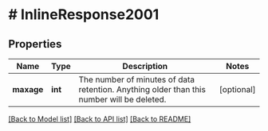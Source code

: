 # # InlineResponse2001

## Properties

Name | Type | Description | Notes
------------ | ------------- | ------------- | -------------
**maxage** | **int** | The number of minutes of data retention. Anything older than this number will be deleted. | [optional] 

[[Back to Model list]](../../README.md#documentation-for-models) [[Back to API list]](../../README.md#documentation-for-api-endpoints) [[Back to README]](../../README.md)


